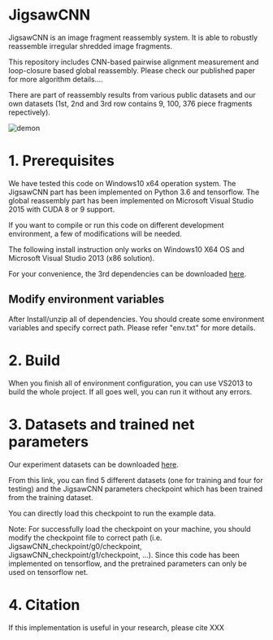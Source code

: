 # JigsawCNN
JigsawCNN is an image fragment reassembly system. It is able to robustly reassemble irregular shredded image fragments.

This repository includes CNN-based pairwise alignment measurement and loop-closure based global reassembly. Please check our published paper for more algorithm details....

There are part of reassembly results from various public datasets and our own datasets (1st, 2nd and 3rd row contains 9, 100, 376 piece fragments repectively).

![demon](https://raw.githubusercontent.com/Lecanyu/JigsawNet/master/Examples/demo.png)





# 1. Prerequisites

We have tested this code on Windows10 x64 operation system.
The JigsawCNN part has been implemented on Python 3.6 and tensorflow. 
The global reassembly part has been implemented on Microsoft Visual Studio 2015 with CUDA 8 or 9 support. 

If you want to compile or run this code on different development environment, a few of modifications will be needed.

The following install instruction only works on Windows10 X64 OS and Microsoft Visual Studio 2013 (x86 solution).

For your convenience, the 3rd dependencies can be downloaded [here](https://drive.google.com/open?id=1mQyDLpdVoQKWVBcRU9iTdNWRnw1liQKY).


Modify environment variables
--------------------
After Install/unzip all of dependencies. You should create some environment variables and specify correct path. Please refer "env.txt" for more details.


# 2. Build
When you finish all of environment configuration, you can use VS2013 to build the whole project. If all goes well, you can run it without any errors.


# 3. Datasets and trained net parameters
Our experiment datasets can be downloaded [here](https://drive.google.com/open?id=1sUIcAzFTJNAAEEhqdYAKMKgzjVwRvsP4).

From this link, you can find 5 different datasets (one for training and four for testing) and the JigsawCNN parameters checkpoint which has been trained from the training dataset. 

You can directly load this checkpoint to run the example data. 

Note: For successfully load the checkpoint on your machine, you should modify the checkpoint file to correct path (i.e. JigsawCNN_checkpoint/g0/checkpoint, JigsawCNN_checkpoint/g1/checkpoint, ...). 
Since this code has been implemented on tensorflow, and the pretrained parameters can only be used on tensorflow net.






# 4. Citation
If this implementation is useful in your research, please cite XXX
